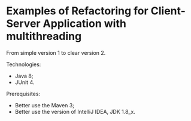 # Examples of Refactoring for Client-Server Application with multithreading

From simple version 1 to clear version 2.

Technologies:
- Java 8;
- JUnit 4.

Prerequisites:
- Better use the Maven 3;
- Better use the version of IntelliJ IDEA, JDK 1.8_x.
